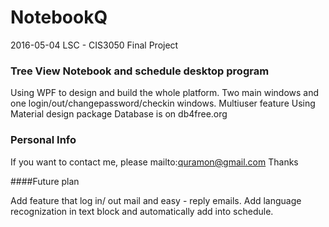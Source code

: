 # NotebookQ

2016-05-04 LSC - CIS3050 Final Project

### Tree View Notebook and schedule desktop program
Using WPF to design and build the whole platform.
Two main windows and one login/out/changepassword/checkin windows.
Multiuser feature
Using Material design package
Database is on db4free.org

### Personal Info
If you want to contact me, please mailto:quramon@gmail.com Thanks

####Future plan

Add feature that log in/ out mail and easy - reply emails.
Add language recognization in text block and automatically add into schedule.

